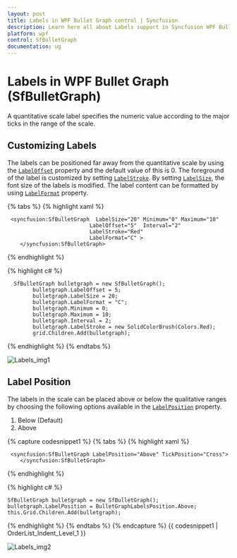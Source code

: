 ```yaml
---
layout: post
title: Labels in WPF Bullet Graph control | Syncfusion
description: Learn here all about Labels support in Syncfusion WPF Bullet Graph (SfBulletGraph) control and more.
platform: wpf
control: SfBulletGraph
documentation: ug
---
```


# Labels in WPF Bullet Graph (SfBulletGraph)

A quantitative scale label specifies the numeric value according to the major ticks in the range of the scale.

## Customizing Labels

The labels can be positioned far away from the quantitative scale by using the [`LabelOffset`](https://help.syncfusion.com/cr/wpf/Syncfusion.UI.Xaml.BulletGraph.SfBulletGraph.html#Syncfusion_UI_Xaml_BulletGraph_SfBulletGraph_LabelOffset) property and the default value of this is 0. The foreground of the label is customized by setting [`LabelStroke`](https://help.syncfusion.com/cr/wpf/Syncfusion.UI.Xaml.BulletGraph.SfBulletGraph.html#Syncfusion_UI_Xaml_BulletGraph_SfBulletGraph_LabelStroke). By setting [`LabelSize`](https://help.syncfusion.com/cr/wpf/Syncfusion.UI.Xaml.BulletGraph.SfBulletGraph.html#Syncfusion_UI_Xaml_BulletGraph_SfBulletGraph_LabelSize), the font size of the labels is modified. The label content can be formatted by using [`LabelFormat`](https://help.syncfusion.com/cr/wpf/Syncfusion.UI.Xaml.BulletGraph.SfBulletGraph.html#Syncfusion_UI_Xaml_BulletGraph_SfBulletGraph_LabelSize) property.

{% tabs %}
{% highlight xaml %}

     <syncfusion:SfBulletGraph  LabelSize="20" Minimum="0" Maximum="10"
                              LabelOffset="5"  Interval="2"
                              LabelStroke="Red"
                              LabelFormat="C" >
        </syncfusion:SfBulletGraph>


{% endhighlight %}

{% highlight c# %}

      SfBulletGraph bulletgraph = new SfBulletGraph();
            bulletgraph.LabelOffset = 5;
            bulletgraph.LabelSize = 20;
            bulletgraph.LabelFormat = "C";
            bulletgraph.Minimum = 0;
            bulletgraph.Maximum = 10;
            bulletgraph.Interval = 2;
            bulletgraph.LabelStroke = new SolidColorBrush(Colors.Red);
            grid.Children.Add(bulletgraph);

{% endhighlight %}
{% endtabs %}

![Labels_img1](Labels_images/Labels_img1.png)

## Label Position

The labels in the scale can be placed above or below the qualitative ranges by choosing the following options available in the [`LabelPosition`](https://help.syncfusion.com/cr/wpf/Syncfusion.UI.Xaml.BulletGraph.SfBulletGraph.html#Syncfusion_UI_Xaml_BulletGraph_SfBulletGraph_LabelPosition) property. 

1. Below (Default)
2. Above

{% capture codesnippet1 %}
{% tabs %}
{% highlight xaml %}

     <syncfusion:SfBulletGraph LabelPosition="Above" TickPosition="Cross">
        </syncfusion:SfBulletGraph>

{% endhighlight %}

{% highlight c# %}

    SfBulletGraph bulletgraph = new SfBulletGraph();
    bulletgraph.LabelPosition = BulletGraphLabelsPosition.Above;
    this.Grid.Children.Add(bulletgraph);

{% endhighlight %}
{% endtabs %}
{% endcapture %}
{{ codesnippet1 | OrderList_Indent_Level_1 }}

![Labels_img2](Labels_images/Labels_img2.png)
